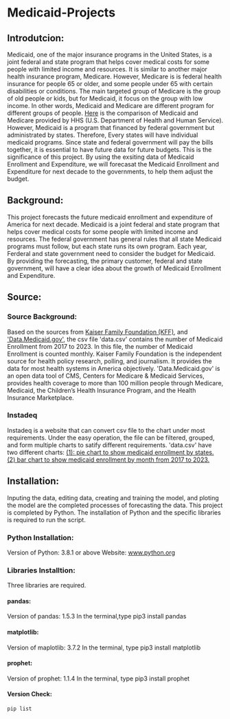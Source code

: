 # Medicaid-Projects
 
## Introdutcion:    
Medicaid, one of the major insurance programs in the United States, is a joint federal and state program that helps cover medical costs for some people with limited income and resources. It is similar to another major health insurance program, Medicare. However, Medicare is is federal health insurance for people 65 or older, and some people under 65 with certain disabilities or conditions. The main targeted group of Medicare is the group of old people or kids, but for Medicaid, it focus on the group with low income. In other words, Medicaid and Medicare are different program for different groups of people. [Here](https://www.hhs.gov/answers/medicare-and-medicaid/what-is-the-difference-between-medicare-medicaid/index.html) is the comparison of Medicaid and Medicare provided by HHS (U.S. Department of Health and Human Service). However, Medicaid is a program that financed by federal government but administrated by states. Therefore, Every states will have individual medicaid programs. Since state and federal government will pay the bills together, it is essential to have future data for future budgets. This is the significance of this project. By using the exsiting data of Medicaid Enrollment and Expenditure, we will forecasat the Medicaid Enrollment and Expenditure for next decade to the governments, to help them adjust the budget. 



## Background:
This project forecasts the future medicaid enrollment and expenditure of America for next decade. Medicaid is a joint federal and state program that helps cover medical costs for some people with limited income and resources. The federal government has general rules that all state Medicaid programs must follow, but each state runs its own program. Each year, Ferderal and state government need to consider the budget for Medicaid. By providing the forecasting, the primary customer, federal and state government, will have a clear idea about the growth of Medicaid Enrollment and Expenditure. 

## Source:
### Source Background:
Based on the sources from [Kaiser Family Foundation (KFF)](https://www.kff.org/other/state-indicator/medicaid-and-chip-monthly-enrollment/?currentTimeframe=0&sortModel=%7B%22colId%22:%22Location%22,%22sort%22:%22asc%22%7D), and ['Data.Medicaid.gov'](https://data.medicaid.gov/dataset/6165f45b-ca93-5bb5-9d06-db29c692a360/data), the csv file 'data.csv' contains the number of Medicaid Enrollment from 2017 to 2023. In this file, the number of Medicaid Enrollment is counted monthly. 
Kaiser Family Foundation is the independent source for health policy research, polling, and journalism. It provides the data for most health systems in America objectively. 
'Data.Medicaid.gov' is an open data tool of CMS, Centers for Medicare & Medicaid Services, provides health coverage to more than 100 million people through Medicare, Medicaid, the Children’s Health Insurance Program, and the Health Insurance Marketplace.

### Instadeq
Instadeq is a website that can convert csv file to the chart under most requirements. Under the easy operation, the file can be filtered, grouped, and form multiple charts to satify different requirements.
'data.csv' have two different charts: [(1): pie chart to show medicaid enrollment by states.](https://mmiscloud.us/s/@zyang/medicaid-enrollment-pie/) [(2) bar chart to show medicaid enrollment by month from 2017 to 2023.](https://mmiscloud.us/s/@zyang/medicaid-enrollment-layout-by-report-date/
) 

## Installation:
Inputing the data, editing data, creating and training the model, and ploting the model are the completed processes of forecasting the data. This project is completed by Python. The installation of Python and the specific libraries is required to run the script.
### Python Installation:
Version of Python: 3.8.1 or above
Website: www.python.org
### Libraries Installtion:
Three libraries are required.
#### **pandas:**
Version of pandas: 1.5.3
In the terminal,type
pip3 install pandas
#### **matplotlib:**
Version of maplotlib: 3.7.2
In the terminal, type
pip3 install matplotlib
#### **prophet:**
Version of prophet: 1.1.4
In the terminal, type
pip3 install prophet
#### **Version Check:**
```
pip list
``` 

